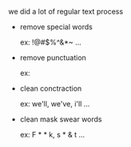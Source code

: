 we did a lot of regular text process

* remove special words
  
  ex: !@#$%^&*~ ...
* remove punctuation

  ex: 
* clean conctraction 

  ex: we'll, we've, i'll ...
* clean mask swear words

  ex: F * * k, s * & t ...
